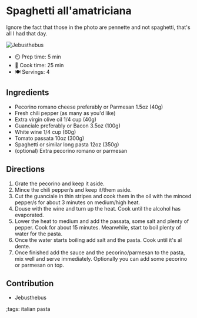# Spaghetti all'amatriciana

Ignore the fact that those in the photo are pennette and not spaghetti, that's all I had that day.

![Jebusthebus](pix/spaghetti-all'amatriciana.webp)

- ⏲️ Prep time: 5 min
- 🍳 Cook time: 25 min
- 🍽️ Servings: 4

## Ingredients

- Pecorino romano cheese preferably or Parmesan 1.5oz (40g)
- Fresh chili pepper (as many as you'd like)
- Extra virgin olive oil 1/4 cup (40g)
- Guanciale preferably or Bacon 3.5oz (100g)
- White wine 1/4 cup (60g)
- Tomato passata 10oz (300g)
- Spaghetti or similar long pasta 12oz (350g)
- (optional) Extra pecorino romano or parmesan 

## Directions

1. Grate the pecorino and keep it aside.
2. Mince the chili pepper/s and keep it/them aside.
3. Cut the guanciale in thin stripes and cook them in the oil with the minced pepper/s for about 3 minutes on medium/high heat.
4. Douse with the wine and turn up the heat. Cook until the alcohol has evaporated.
5. Lower the heat to medium and add the passata, some salt and plenty of pepper. Cook for about 15 minutes. Meanwhile, start to boil plenty of water for the pasta.
6. Once the water starts boiling add salt and the pasta. Cook until it's al dente.
7. Once finished add the sauce and the pecorino/parmesan to the pasta, mix well and serve immediately. Optionally you can add some pecorino or parmesan on top.

## Contribution

- Jebusthebus

;tags: italian pasta
